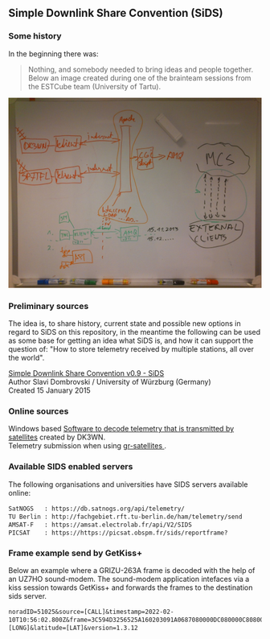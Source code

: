 
## Simple Downlink Share Convention (SiDS)

### Some history

In the beginning there was:

> Nothing, and somebody needed to bring ideas and people together. Below an image created during one of the brainteam sessions from the ESTCube team (University of Tartu).

![In the beginning](images/Brainstorm-session.jpg)

### Preliminary sources

The idea is, to share history, current state and possible new options in regard to SiDS on this repository, in the meantime the following can be used as some base for getting an idea what SiDS is, and how it can support the question of: "How to store telemetry received by multiple stations, all over the world".

[Simple Downlink Share Convention v0.9 - SiDS](docs/Dombrovski-SIDS-Simple-Downlink-Share-Convention.pdf)\
Author Slavi Dombrovski / University of Würzburg (Germany)\
Created 15 January 2015

### Online sources

Windows based [Software to decode telemetry that is transmitted by satellites](https://www.pe0sat.vgnet.nl/decoding/tlm-decoding-software/dk3wn/) created by DK3WN.\
Telemetry submission when using [gr-satellites ](https://gr-satellites.readthedocs.io/en/latest/command_line.html?highlight=sids#telemetry-submission).

### Available SIDS enabled servers

The following organisations and universities have SIDS servers available online:

```
SatNOGS   : https://db.satnogs.org/api/telemetry/
TU Berlin : http://fachgebiet.rft.tu-berlin.de/ham/telemetry/send
AMSAT-F   : https://amsat.electrolab.fr/api/V2/SIDS
PICSAT    : https://https://picsat.obspm.fr/sids/reportframe?
```
### Frame example send by GetKiss+

Below an example where a GRIZU-263A frame is decoded with the help of an UZ7HO sound-modem.
The sound-modem application intefaces via a kiss session towards GetKiss+ and forwards the frames to the destination sids server.

```
noradID=51025&source=[CALL]&timestamp=2022-02-10T10:56:02.800Z&frame=3C594D3256525A160203091A0687080000DC080000C8080000EE0A0000F00A0000E80A0000F10A00008C03ABFD38FFE0FC0000FFFF7DFF000001000000&locator=longLat&longitude=[LONG]&latitude=[LAT]&version=1.3.12
```
